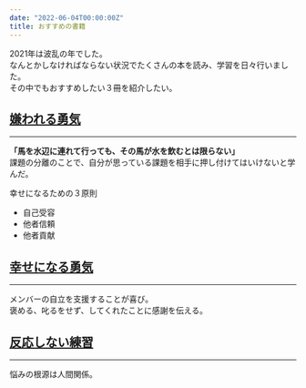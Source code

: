 ```yaml
---
date: "2022-06-04T00:00:00Z"
title: おすすめの書籍
---
```


2021年は波乱の年でした。 <br>
なんとかしなければならない状況でたくさんの本を読み、学習を日々行いました。<br>
その中でもおすすめしたい３冊を紹介したい。

## [嫌われる勇気](https://www.amazon.co.jp/dp/B00H7RACY8/ref=dp-kindle-redirect?_encoding=UTF8&btkr=1)
***
**「馬を水辺に連れて行っても、その馬が水を飲むとは限らない」**<br>
課題の分離のことで、自分が思っている課題を相手に押し付けてはいけないと学んだ。 

幸せになるための３原則
- 自己受容
- 他者信頼
- 他者貢献

## [幸せになる勇気](https://www.amazon.co.jp/%E5%B9%B8%E3%81%9B%E3%81%AB%E3%81%AA%E3%82%8B%E5%8B%87%E6%B0%97-%E5%B2%B8%E8%A6%8B-%E4%B8%80%E9%83%8E-ebook/dp/B01AHLTSAY/ref=sr_1_1?__mk_ja_JP=%E3%82%AB%E3%82%BF%E3%82%AB%E3%83%8A&crid=284LFGHNI3CYD&keywords=%E5%B9%B8%E3%81%9B%E3%81%AB%E3%81%AA%E3%82%8B&qid=1654334484&s=digital-text&sprefix=%E5%B9%B8%E3%81%9B%E3%81%AB%E3%81%AA%E3%82%8B%2Cdigital-text%2C200&sr=1-1)
***
メンバーの自立を支援することが喜び。<br>
褒める、叱るをせず、してくれたことに感謝を伝える。

## [反応しない練習](https://www.amazon.co.jp/%E5%8F%8D%E5%BF%9C%E3%81%97%E3%81%AA%E3%81%84%E7%B7%B4%E7%BF%92-%E3%81%82%E3%82%89%E3%82%86%E3%82%8B%E6%82%A9%E3%81%BF%E3%81%8C%E6%B6%88%E3%81%88%E3%81%A6%E3%81%84%E3%81%8F%E3%83%96%E3%83%83%E3%83%80%E3%81%AE%E8%B6%85%E3%83%BB%E5%90%88%E7%90%86%E7%9A%84%E3%81%AA%E3%80%8C%E8%80%83%E3%81%88%E6%96%B9%E3%80%8D-%E8%8D%89%E8%96%99%E9%BE%8D%E7%9E%AC/dp/4041030404/ref=sr_1_2_sspa?__mk_ja_JP=%E3%82%AB%E3%82%BF%E3%82%AB%E3%83%8A&crid=10HC2YIVD0UCK&keywords=%E5%8F%8D%E5%BF%9C%E3%81%97%E3%81%AA%E3%81%84%E7%B7%B4%E7%BF%92&qid=1654334513&s=digital-text&sprefix=%E5%8F%8D%E5%BF%9C%E3%81%97%E3%81%AA%E3%81%84%E7%B7%B4%E7%BF%92%2Cdigital-text%2C187&sr=1-2-spons&psc=1&spLa=ZW5jcnlwdGVkUXVhbGlmaWVyPUExMFBLSTNERktDUUdIJmVuY3J5cHRlZElkPUEwNzQwOTAwMklKR0tPRUVQRFVFMCZlbmNyeXB0ZWRBZElkPUEzNjVCU0xQWk9NUUFTJndpZGdldE5hbWU9c3BfYXRmJmFjdGlvbj1jbGlja1JlZGlyZWN0JmRvTm90TG9nQ2xpY2s9dHJ1ZQ==)
***
悩みの根源は人間関係。